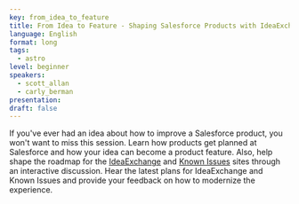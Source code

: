 ```yaml
---
key: from_idea_to_feature
title: From Idea to Feature - Shaping Salesforce Products with IdeaExchange and Known Issues
language: English
format: long
tags:
  - astro
level: beginner
speakers:
  - scott_allan
  - carly_berman
presentation: 
draft: false
---
```

If you've ever had an idea about how to improve a Salesforce product, you won't want to miss this session. Learn how products get planned at Salesforce and how your idea can become a product feature. Also, help shape the roadmap for the [IdeaExchange](https://ideas.salesforce.com/s/about) and [Known Issues](https://success.salesforce.com/issues) sites through an interactive discussion. Hear the latest plans for IdeaExchange and Known Issues and provide your feedback on how to modernize the experience.